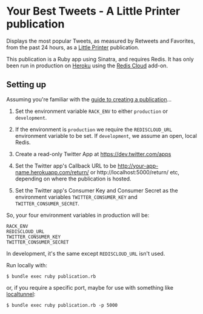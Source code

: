 
# Your Best Tweets - A Little Printer publication

Displays the most popular Tweets, as measured by Retweets and Favorites, from the past 24 hours, as a [Little Printer](http://bergcloud.com/littleprinter/) publication.

This publication is a Ruby app using Sinatra, and requires Redis. It has only been run in production on [Heroku](http://heroku.com/) using the [Redis Cloud](https://addons.heroku.com/rediscloud) add-on.


## Setting up

Assuming you're familiar with the [guide to creating a publication](http://remote.bergcloud.com/developers/reference)...

1. Set the environment variable `RACK_ENV` to either `production` or `development`.

2. If the environment is `production` we require the `REDISCLOUD_URL` environment variable to be set. If `development`, we assume an open, local Redis.

3. Create a read-only Twitter App at https://dev.twitter.com/apps

4. Set the Twitter app's Callback URL to be http://your-app-name.herokuapp.com/return/ or http://localhost:5000/return/ etc, depending on where the publication is hosted.

5. Set the Twitter app's Consumer Key and Consumer Secret as the environment variables `TWITTER_CONSUMER_KEY` and `TWITTER_CONSUMER_SECRET`.

So, your four environment variables in production will be:

    RACK_ENV
    REDISCLOUD_URL
    TWITTER_CONSUMER_KEY
    TWITTER_CONSUMER_SECRET

In development, it's the same except `REDISCLOUD_URL` isn't used.

Run locally with:

    $ bundle exec ruby publication.rb

or, if you require a specific port, maybe for use with something like [localtunnel](http://progrium.com/localtunnel/):

    $ bundle exec ruby publication.rb -p 5000
